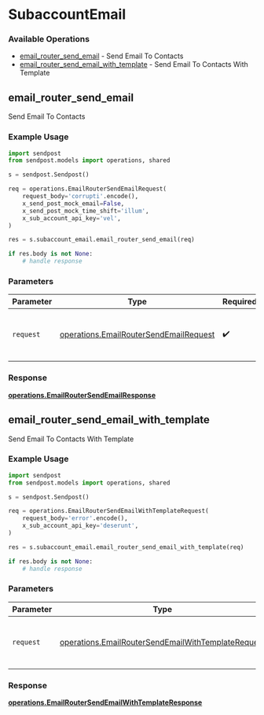 # SubaccountEmail

### Available Operations

* [email_router_send_email](#email_router_send_email) - Send Email To Contacts
* [email_router_send_email_with_template](#email_router_send_email_with_template) - Send Email To Contacts With Template

## email_router_send_email

Send Email To Contacts

### Example Usage

```python
import sendpost
from sendpost.models import operations, shared

s = sendpost.Sendpost()

req = operations.EmailRouterSendEmailRequest(
    request_body='corrupti'.encode(),
    x_send_post_mock_email=False,
    x_send_post_mock_time_shift='illum',
    x_sub_account_api_key='vel',
)

res = s.subaccount_email.email_router_send_email(req)

if res.body is not None:
    # handle response
```

### Parameters

| Parameter                                                                                        | Type                                                                                             | Required                                                                                         | Description                                                                                      |
| ------------------------------------------------------------------------------------------------ | ------------------------------------------------------------------------------------------------ | ------------------------------------------------------------------------------------------------ | ------------------------------------------------------------------------------------------------ |
| `request`                                                                                        | [operations.EmailRouterSendEmailRequest](../../models/operations/emailroutersendemailrequest.md) | :heavy_check_mark:                                                                               | The request object to use for the request.                                                       |


### Response

**[operations.EmailRouterSendEmailResponse](../../models/operations/emailroutersendemailresponse.md)**


## email_router_send_email_with_template

Send Email To Contacts With Template

### Example Usage

```python
import sendpost
from sendpost.models import operations, shared

s = sendpost.Sendpost()

req = operations.EmailRouterSendEmailWithTemplateRequest(
    request_body='error'.encode(),
    x_sub_account_api_key='deserunt',
)

res = s.subaccount_email.email_router_send_email_with_template(req)

if res.body is not None:
    # handle response
```

### Parameters

| Parameter                                                                                                                | Type                                                                                                                     | Required                                                                                                                 | Description                                                                                                              |
| ------------------------------------------------------------------------------------------------------------------------ | ------------------------------------------------------------------------------------------------------------------------ | ------------------------------------------------------------------------------------------------------------------------ | ------------------------------------------------------------------------------------------------------------------------ |
| `request`                                                                                                                | [operations.EmailRouterSendEmailWithTemplateRequest](../../models/operations/emailroutersendemailwithtemplaterequest.md) | :heavy_check_mark:                                                                                                       | The request object to use for the request.                                                                               |


### Response

**[operations.EmailRouterSendEmailWithTemplateResponse](../../models/operations/emailroutersendemailwithtemplateresponse.md)**

